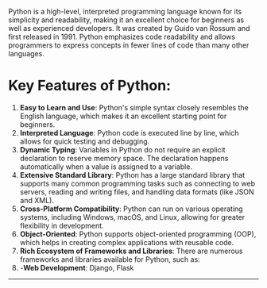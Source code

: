 
Python is a high-level, interpreted programming language known for its simplicity and readability, making it an excellent choice for beginners as well as experienced developers. It was created by Guido van Rossum and first released in 1991. Python emphasizes code readability and allows programmers to express concepts in fewer lines of code than many other languages.

# Key Features of Python:

1. **Easy to Learn and Use**: Python's simple syntax closely resembles the English language, which makes it an excellent starting point for beginners.
2. **Interpreted Language**: Python code is executed line by line, which allows for quick testing and debugging.
3. **Dynamic Typing**: Variables in Python do not require an explicit declaration to reserve memory space. The declaration happens automatically when a value is assigned to a variable.
4. **Extensive Standard Library**: Python has a large standard library that supports many common programming tasks such as connecting to web servers, reading and writing files, and handling data formats (like JSON and XML).
5. **Cross-Platform Compatibility**: Python can run on various operating systems, including Windows, macOS, and Linux, allowing for greater flexibility in development.
6. **Object-Oriented**: Python supports object-oriented programming (OOP), which helps in creating complex applications with reusable code.
7. **Rich Ecosystem of Frameworks and Libraries**: There are numerous frameworks and libraries available for Python, such as:
8. -**Web Development**: Django, Flask

---
